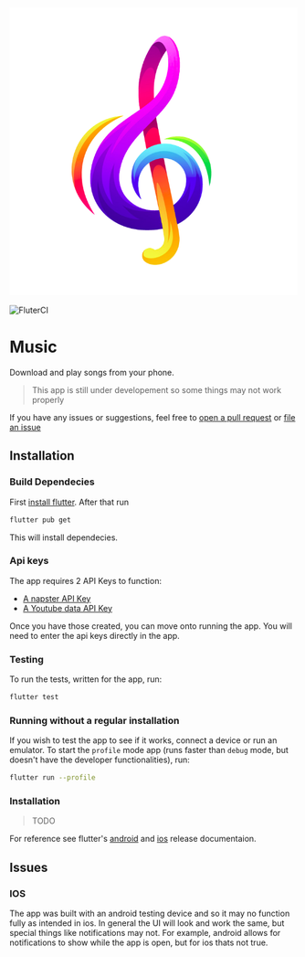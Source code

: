 <div style="text-align: center">
  <img src="assets/images/icon.png">
</div>

![FluterCI](https://github.com/Lutetium-Vanadium/Music-Flutter/workflows/FlutterCI/badge.svg)

# Music

Download and play songs from your phone.

> This app is still under developement so some things may not work properly

If you have any issues or suggestions, feel free to [open a pull request](https://github.com/Lutetium-Vanadium/music-flutter/pulls) or [file an issue](https://github.com/Lutetium-Vanadium/music-flutter/issues)

## Installation

### Build Dependecies

First [install flutter](https://flutter.dev/docs/get-started/install). After that run

```sh
flutter pub get
```

This will install dependecies.

### Api keys

The app requires 2 API Keys to function:

- [A napster API Key](https://developer.napster.com/api/v2.2#getting-started)
- [A Youtube data API Key](https://developers.google.com/youtube/v3/getting-started)

Once you have those created, you can move onto running the app.
You will need to enter the api keys directly in the app.

### Testing

To run the tests, written for the app, run:

```sh
flutter test
```

### Running without a regular installation

If you wish to test the app to see if it works, connect a device or run an emulator. To start the `profile` mode app (runs faster than `debug` mode, but doesn't have the developer functionalities), run:

```sh
flutter run --profile
```

### Installation

> TODO

For reference see flutter's [android](https://flutter.dev/docs/deployment/android) and [ios](https://flutter.dev/docs/deployment/ios) release documentaion.

## Issues

### IOS

The app was built with an android testing device and so it may no function fully as intended in ios. In general the UI will look and work the same, but special things like notifications may not. For example, android allows for notifications to show while the app is open, but for ios thats not true.
